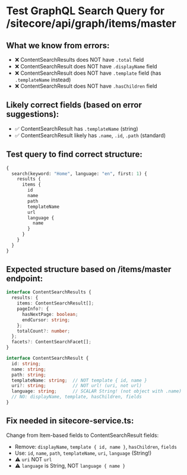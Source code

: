 # Test GraphQL Search Query for /sitecore/api/graph/items/master

## What we know from errors:
- ❌ ContentSearchResults does NOT have `.total` field
- ❌ ContentSearchResult does NOT have `.displayName` field
- ❌ ContentSearchResult does NOT have `.template` field (has `.templateName` instead)
- ❌ ContentSearchResult does NOT have `.hasChildren` field

## Likely correct fields (based on error suggestions):
- ✅ ContentSearchResult has `.templateName` (string)
- ✅ ContentSearchResult likely has `.name`, `.id`, `.path` (standard)

## Test query to find correct structure:

```graphql
{
  search(keyword: "Home", language: "en", first: 1) {
    results {
      items {
        id
        name
        path
        templateName
        url
        language {
          name
        }
      }
    }
  }
}
```

## Expected structure based on /items/master endpoint:

```typescript
interface ContentSearchResults {
  results: {
    items: ContentSearchResult[];
    pageInfo?: {
      hasNextPage: boolean;
      endCursor: string;
    };
    totalCount?: number;
  };
  facets?: ContentSearchFacet[];
}

interface ContentSearchResult {
  id: string;
  name: string;
  path: string;
  templateName: string;  // NOT template { id, name }
  uri?: string;          // NOT url! (uri, not url)
  language: string;      // SCALAR String! (not object with .name)
  // NO: displayName, template, hasChildren, fields
}
```

## Fix needed in sitecore-service.ts:

Change from Item-based fields to ContentSearchResult fields:
- Remove: `displayName`, `template { id, name }`, `hasChildren`, `fields`
- Use: `id`, `name`, `path`, `templateName`, `uri`, `language` (String!)
- ⚠️ `uri` NOT `url`
- ⚠️ `language` is String, NOT `language { name }`
